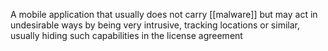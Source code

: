 A mobile application that usually does not carry [[malware]] but may act in undesirable ways by being very intrusive, tracking locations or similar, usually hiding such capabilities in the license agreement